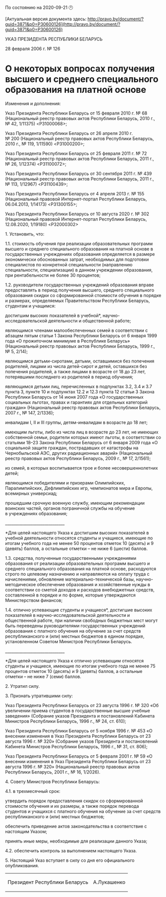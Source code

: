 По состоянию на 2020-09-21 &#x1F550;

[Актуальная версия документа здесь: http://pravo.by/document/?guid=3871&p0=P30600126](http://pravo.by/document/?guid=3871&p0=P30600126)

<p>УКАЗ ПРЕЗИДЕНТА РЕСПУБЛИКИ БЕЛАРУСЬ</p>
<p>28 февраля 2006 г. № 126</p>
<h1>О некоторых вопросах получения высшего и среднего специального образования на платной основе</h1>
<p>Изменения и дополнения:</p>
<p>Указ Президента Республики Беларусь от 15 февраля 2010 г. № 68 (Национальный реестр правовых актов Республики Беларусь, 2010 г., № 42, 1/11375) &lt;P31000068&gt;;</p>
<p>Указ Президента Республики Беларусь от 26 апреля 2010 г. № 200 (Национальный реестр правовых актов Республики Беларусь, 2010 г., № 119, 1/11590) &lt;P31000200&gt;;</p>
<p>Указ Президента Республики Беларусь от 25 февраля 2011 г. № 72 (Национальный реестр правовых актов Республики Беларусь, 2011 г., № 26, 1/12374) &lt;P31100072&gt;;</p>
<p>Указ Президента Республики Беларусь от 30 сентября 2011 г. № 439 (Национальный реестр правовых актов Республики Беларусь, 2011 г., № 113, 1/12967) &lt;P31100439&gt;;</p>
<p>Указ Президента Республики Беларусь от 4 апреля 2013 г. № 155 (Национальный правовой Интернет-портал Республики Беларусь, 06.04.2013, 1/14173) &lt;P31300155&gt;;</p>
<p>Указ Президента Республики Беларусь от 10 августа 2020 г. № 302 (Национальный правовой Интернет-портал Республики Беларусь, 12.08.2020, 1/19180) &lt;P32000302&gt;</p>
<p></p>
<p>1. Установить, что:</p>
<p>1.1. стоимость обучения при реализации образовательных программ высшего и среднего специального образования на платной основе в государственных учреждениях образования определяется в размере экономически обоснованных затрат, необходимых для подготовки специалистов по конкретной специальности (направлению специальности, специализации) в данном учреждении образования, при рентабельности не более 30 процентов;</p>
<p>1.2. руководители государственных учреждений образования вправе предоставлять в период получения высшего, среднего специального образования скидки со сформированной стоимости обучения в порядке и размерах, определяемых Правительством Республики Беларусь, студентам и учащимся:</p>
<p>достигшим высоких показателей в учебной*, научно-исследовательской деятельности и общественной работе;</p>
<p>являющимся членами малообеспеченных семей в соответствии с абзацем пятым статьи 1 Закона Республики Беларусь от 6 января 1999 года «О прожиточном минимуме в Республике Беларусь» (Национальный реестр правовых актов Республики Беларусь, 1999 г., № 5, 2/14);</p>
<p>являющимся детьми-сиротами, детьми, оставшимися без попечения родителей, лицами из числа детей-сирот и детей, оставшихся без попечения родителей, а также лицами в возрасте от 18 до 23 лет, потерявшими последнего из родителей в период обучения;</p>
<p>являющимся детьми лиц, перечисленных в подпунктах 3.2, 3.4 и 3.7 пункта 3, пункте 10 и подпунктах 12.2 и 12.3 пункта 12 статьи 3 Закона Республики Беларусь от 14 июня 2007 года «О государственных социальных льготах, правах и гарантиях для отдельных категорий граждан» (Национальный реестр правовых актов Республики Беларусь, 2007 г., № 147, 2/1336);</p>
<p>инвалидам I, II и III группы, детям-инвалидам в возрасте до 18 лет;</p>
<p>имеющим льготы, либо из числа лиц в возрасте до 23 лет, не имеющих собственной семьи, родители которых имеют льготы, в соответствии со статьями 18–23 Закона Республики Беларусь от 6 января 2009 года «О социальной защите граждан, пострадавших от катастрофы на Чернобыльской АЭС, других радиационных аварий» (Национальный реестр правовых актов Республики Беларусь, 2009 г., № 17, 2/1561);</p>
<p>из семей, в которых воспитывается трое и более несовершеннолетних детей;</p>
<p>являющимся победителями и призерами Олимпийских, Паралимпийских, Дефлимпийских игр, чемпионатов мира и Европы, всемирных универсиад;</p>
<p>прошедшим срочную военную службу, имеющим рекомендации воинских частей, органов пограничной службы на обучение в учреждениях образования;</p>
<p>______________________________</p>
<p>*Для целей настоящего Указа к достигшим высоких показателей в учебной деятельности относятся студенты и учащиеся, имеющие по итогам учебного года не менее 50 процентов отметок 10 (десять) и 9 (девять) баллов, а остальные отметки – не ниже 6 (шести) баллов.</p>
<p>1.3. средства, полученные государственными учреждениями образования от реализации образовательных программ высшего и среднего специального образования на платной основе, расходуются строго по целевому назначению и направляются на оплату труда с начислениями, обновление материально-технической базы, научно-методическое обеспечение образования и хозяйственные нужды в соответствии со сметой доходов и расходов внебюджетных средств, составленной в порядке и по форме, которые утверждаются Министерством финансов;</p>
<p>1.4. отлично успевающие студенты и учащиеся*, достигшие высоких показателей в научно-исследовательской деятельности и общественной работе, при наличии свободных бюджетных мест могут быть переведены руководителями государственных учреждений образования с платного обучения на обучение за счет средств республиканского и (или) местных бюджетов в едином порядке, установленном Советом Министров Республики Беларусь.</p>
<p>______________________________</p>
<p>*Для целей настоящего Указа к отлично успевающим относятся студенты и учащиеся, имеющие по итогам учебного года не менее 75 процентов отметок 10 (десять) и 9 (девять) баллов, а остальные отметки – не ниже 7 (семи) баллов.</p>
<p>2. Утратил силу.</p>
<p>3. Признать утратившими силу:</p>
<p>Указ Президента Республики Беларусь от 23 августа 1996 г. № 320 «Об увеличении приема студентов в государственные высшие учебные заведения» (Собрание указов Президента и постановлений Кабинета Министров Республики Беларусь, 1996 г., № 24, ст. 610);</p>
<p>Указ Президента Республики Беларусь от 5 ноября 1996 г. № 453 «О внесении изменения в Указ Президента Республики Беларусь от 23 августа 1996 г. № 320» (Собрание указов Президента и постановлений Кабинета Министров Республики Беларусь, 1996 г., № 31, ст. 806);</p>
<p>Указ Президента Республики Беларусь от 5 февраля 2001 г. № 59 «О внесении изменения в Указ Президента Республики Беларусь от 23 августа 1996 г. № 320» (Национальный реестр правовых актов Республики Беларусь, 2001 г., № 16, 1/2026).</p>
<p>4. Совету Министров Республики Беларусь:</p>
<p>4.1. в трехмесячный срок:</p>
<p>утвердить порядок предоставления скидок со сформированной стоимости обучения и их размеры, а также порядок перевода студентов и учащихся с платного обучения на обучение за счет средств республиканского и (или) местных бюджетов;</p>
<p>обеспечить приведение актов законодательства в соответствие с настоящим Указом;</p>
<p>принять иные меры, необходимые для реализации данного Указа;</p>
<p>4.2. обеспечить контроль за выполнением настоящего Указа.</p>
<p>5. Настоящий Указ вступает в силу со дня его официального опубликования.</p>
<p></p>
<table><tr>
<td><p>Президент Республики Беларусь</p></td>
<td><p>А.Лукашенко</p></td>
</tr></table>
<p></p>